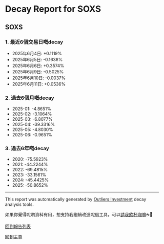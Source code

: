 # Decay Report for SOXS

## SOXS

### 1. 最近6個交易日嘅decay

- 2025年6月4日: +0.1119%
- 2025年6月5日: -0.1638%
- 2025年6月6日: +0.3574%
- 2025年6月9日: -0.5025%
- 2025年6月10日: -0.0037%
- 2025年6月11日: +0.0536%

### 2. 過去6個月嘅decay

- 2025-01: -4.8651%
- 2025-02: -3.1064%
- 2025-03: -6.8077%
- 2025-04: -39.3316%
- 2025-05: -4.8030%
- 2025-06: -0.9651%

### 3. 過去6年嘅decay

- 2020: -75.5923%
- 2021: -44.2244%
- 2022: -69.4815%
- 2023: -33.1561%
- 2024: -45.4425%
- 2025: -50.8652%

------------------------------
This report was automatically generated by [Outliers Investment](https://outliersecon.github.io/Outliers-Investment/) decay analysis tools.

如果你覺得呢啲資料有用，想支持我繼續改進呢個工具，可以[請我飲杯咖啡](https://buymeacoffee.com/outliersecon)☕🙏

[回到報告列表](https://outliersecon.github.io/Outliers-Investment/reports/reports_public)

[回到主頁](https://outliersecon.github.io/Outliers-Investment/)